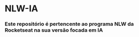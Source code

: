 # NLW-IA

### Este repositório é pertencente ao programa NLW da Rocketseat na sua versão focada em IA
